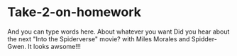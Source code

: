 # Take-2-on-homework
And you can type words here. About whatever you want
Did you hear about the next "Into the Spiderverse" movie? with Miles Morales
and Spidder-Gwen. It looks awsome!!!


